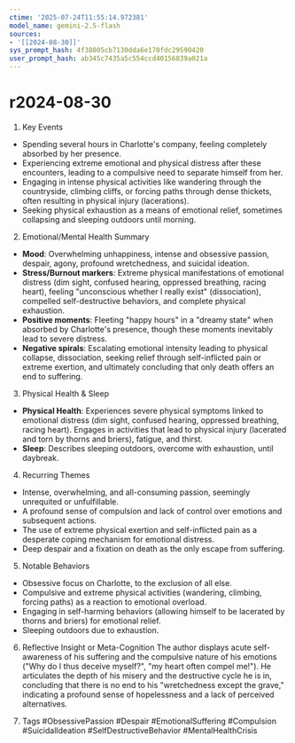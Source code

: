 ```yaml
---
ctime: '2025-07-24T11:55:14.972381'
model_name: gemini-2.5-flash
sources:
- '[[2024-08-30]]'
sys_prompt_hash: 4f38005cb7130dda6e170fdc29590420
user_prompt_hash: ab345c7435a5c554ccd40156839a021a
---
```

# r2024-08-30

1. Key Events
*   Spending several hours in Charlotte's company, feeling completely absorbed by her presence.
*   Experiencing extreme emotional and physical distress after these encounters, leading to a compulsive need to separate himself from her.
*   Engaging in intense physical activities like wandering through the countryside, climbing cliffs, or forcing paths through dense thickets, often resulting in physical injury (lacerations).
*   Seeking physical exhaustion as a means of emotional relief, sometimes collapsing and sleeping outdoors until morning.

2. Emotional/Mental Health Summary
*   **Mood**: Overwhelming unhappiness, intense and obsessive passion, despair, agony, profound wretchedness, and suicidal ideation.
*   **Stress/Burnout markers**: Extreme physical manifestations of emotional distress (dim sight, confused hearing, oppressed breathing, racing heart), feeling "unconscious whether I really exist" (dissociation), compelled self-destructive behaviors, and complete physical exhaustion.
*   **Positive moments**: Fleeting "happy hours" in a "dreamy state" when absorbed by Charlotte's presence, though these moments inevitably lead to severe distress.
*   **Negative spirals**: Escalating emotional intensity leading to physical collapse, dissociation, seeking relief through self-inflicted pain or extreme exertion, and ultimately concluding that only death offers an end to suffering.

3. Physical Health & Sleep
*   **Physical Health**: Experiences severe physical symptoms linked to emotional distress (dim sight, confused hearing, oppressed breathing, racing heart). Engages in activities that lead to physical injury (lacerated and torn by thorns and briers), fatigue, and thirst.
*   **Sleep**: Describes sleeping outdoors, overcome with exhaustion, until daybreak.

4. Recurring Themes
*   Intense, overwhelming, and all-consuming passion, seemingly unrequited or unfulfillable.
*   A profound sense of compulsion and lack of control over emotions and subsequent actions.
*   The use of extreme physical exertion and self-inflicted pain as a desperate coping mechanism for emotional distress.
*   Deep despair and a fixation on death as the only escape from suffering.

5. Notable Behaviors
*   Obsessive focus on Charlotte, to the exclusion of all else.
*   Compulsive and extreme physical activities (wandering, climbing, forcing paths) as a reaction to emotional overload.
*   Engaging in self-harming behaviors (allowing himself to be lacerated by thorns and briers) for emotional relief.
*   Sleeping outdoors due to exhaustion.

6. Reflective Insight or Meta-Cognition
The author displays acute self-awareness of his suffering and the compulsive nature of his emotions ("Why do I thus deceive myself?", "my heart often compel me!"). He articulates the depth of his misery and the destructive cycle he is in, concluding that there is no end to his "wretchedness except the grave," indicating a profound sense of hopelessness and a lack of perceived alternatives.

7. Tags
#ObsessivePassion #Despair #EmotionalSuffering #Compulsion #SuicidalIdeation #SelfDestructiveBehavior #MentalHealthCrisis